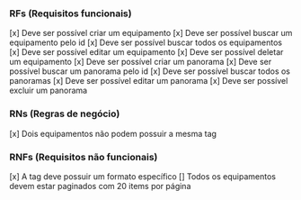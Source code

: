 ### RFs (Requisitos funcionais)
[x] Deve ser possível criar um equipamento
[x] Deve ser possível buscar um equipamento pelo id
[x] Deve ser possível buscar todos os equipamentos
[x] Deve ser possível editar um equipamento
[x] Deve ser possível deletar um equipamento
[x] Deve ser possível criar um panorama
[x] Deve ser possível buscar um panorama pelo id
[x] Deve ser possível buscar todos os panoramas
[x] Deve ser possível editar um panorama
[x] Deve ser possível excluir um panorama

### RNs (Regras de negócio)
[x] Dois equipamentos não podem possuir a mesma tag

### RNFs (Requisitos não funcionais)
[x] A tag deve possuir um formato específico
[] Todos os equipamentos devem estar paginados com 20 items por página